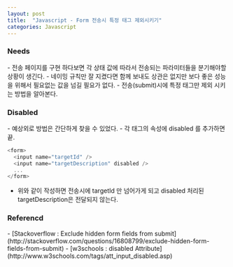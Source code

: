 ```yaml
---
layout: post
title:  "Javascript - Form 전송시 특정 태그 제외시키기"
categories: Javascript
---
```


<h3>Needs</h3>
- 전송 페이지를 구현 하다보면 각 상태 값에 따라서 전송되는 파라미터들을 분기해야할 상황이 생긴다. 
- 네이밍 규칙만 잘 지켰다면 함께 보내도 상관은 없지만 보다 좋은 성능을 위해서 필요없는 값을 넘길 필요가 없다.
- 전송(submit)시에 특정 태그만 제외 시키는 방법을 알아본다.

<h3>Disabled</h3>
- 예상외로 방법은 간단하게 찾을 수 있었다. 
- 각 태그의 속성에 disabled 를 추가하면 끝.

```Javascript
<form>
  <input name="targetId" />
  <input name="targetDescription" disabled />
  ...
</form>
```

- 위와 같이 작성하면 전송시에 targetId 만 넘어가게 되고 disabled 처리된 targetDescription은 전달되지 않는다.

<h3>Referencd</h3>
- [Stackoverflow : Exclude hidden form fields from submit](http://stackoverflow.com/questions/16808799/exclude-hidden-form-fields-from-submit)
- [w3schools : disabled Attribute](http://www.w3schools.com/tags/att_input_disabled.asp)
